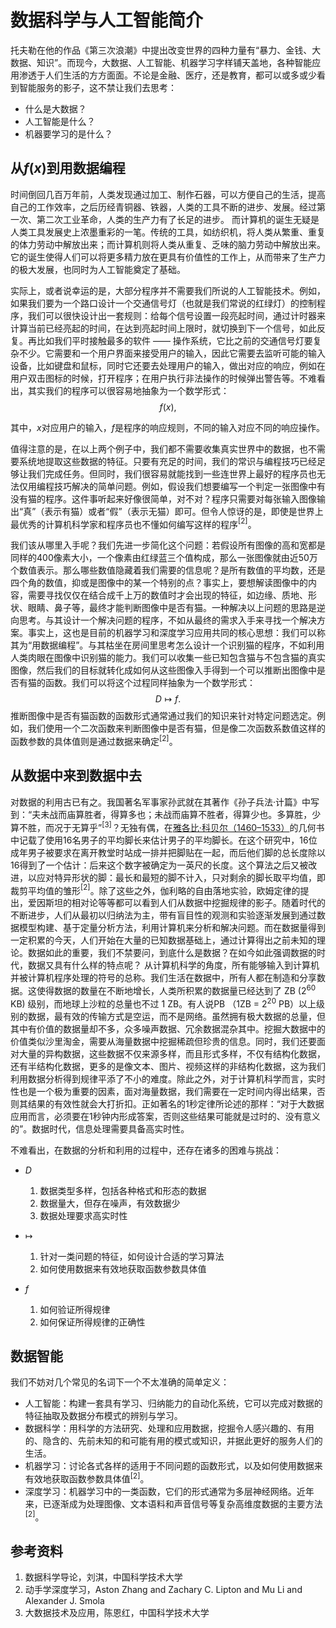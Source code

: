 # 数据科学与人工智能简介

托夫勒在他的作品《第三次浪潮》中提出改变世界的四种力量有“暴力、金钱、大数据、知识”。而现今，大数据、人工智能、机器学习字样铺天盖地，各种智能应用渗透于人们生活的方方面面。不论是金融、医疗，还是教育，都可以或多或少看到智能服务的影子，这不禁让我们去思考：

* 什么是大数据？
* 人工智能是什么？
* 机器要学习的是什么？

## 从$f(x)$到用数据编程

时间倒回几百万年前，人类发现通过加工、制作石器，可以方便自己的生活，提高自己的工作效率，之后历经青铜器、铁器，人类的工具不断的进步、发展。经过第一次、第二次工业革命，人类的生产力有了长足的进步。
而计算机的诞生无疑是人类工具发展史上浓墨重彩的一笔。传统的工具，如纺织机，将人类从繁重、重复的体力劳动中解放出来；而计算机则将人类从重复、乏味的脑力劳动中解放出来。它的诞生使得人们可以将更多精力放在更具有价值性的工作上，从而带来了生产力的极大发展，也同时为人工智能奠定了基础。

实际上，或者说幸运的是，大部分程序并不需要我们所说的人工智能技术。例如，如果我们要为一个路口设计一个交通信号灯（也就是我们常说的红绿灯）的控制程序，我们可以很快设计出一套规则：给每个信号设置一段亮起时间，通过计时器来计算当前已经亮起的时间，在达到亮起时间上限时，就切换到下一个信号，如此反复。再比如我们平时接触最多的软件 —— 操作系统，它比之前的交通信号灯要复杂不少。它需要和一个用户界面来接受用户的输入，因此它需要去监听可能的输入设备，比如键盘和鼠标，同时它还要去处理用户的输入，做出对应的响应，例如在用户双击图标的时候，打开程序；在用户执行非法操作的时候弹出警告等。不难看出，其实我们的程序可以很容易地抽象为一个数学形式：
$$
f(x),
$$

其中，$x$对应用户的输入，$f$是程序的响应规则，不同的输入对应不同的响应操作。

值得注意的是，在以上两个例子中，我们都不需要收集真实世界中的数据，也不需要系统地提取这些数据的特征。只要有充足的时间，我们的常识与编程技巧已经足够让我们完成任务。但同时，我们很容易就能找到一些连世界上最好的程序员也无法仅用编程技巧解决的简单问题。例如，假设我们想要编写一个判定一张图像中有没有猫的程序。这件事听起来好像很简单，对不对？程序只需要对每张输入图像输出“真”（表示有猫）或者“假”（表示无猫）即可。但令人惊讶的是，即使是世界上最优秀的计算机科学家和程序员也不懂如何编写这样的程序$^{[2]}$。

我们该从哪里入手呢？我们先进一步简化这个问题：若假设所有图像的高和宽都是同样的400像素大小，一个像素由红绿蓝三个值构成，那么一张图像就由近50万个数值表示。那么哪些数值隐藏着我们需要的信息呢？是所有数值的平均数，还是四个角的数值，抑或是图像中的某一个特别的点？事实上，要想解读图像中的内容，需要寻找仅仅在结合成千上万的数值时才会出现的特征，如边缘、质地、形状、眼睛、鼻子等，最终才能判断图像中是否有猫。一种解决以上问题的思路是逆向思考。与其设计一个解决问题的程序，不如从最终的需求入手来寻找一个解决方案。事实上，这也是目前的机器学习和深度学习应用共同的核心思想：我们可以称其为“用数据编程”。与其枯坐在房间里思考怎么设计一个识别猫的程序，不如利用人类肉眼在图像中识别猫的能力。我们可以收集一些已知包含猫与不包含猫的真实图像，然后我们的目标就转化成如何从这些图像入手得到一个可以推断出图像中是否有猫的函数。我们可以将这个过程同样抽象为一个数学形式：
$$
D \mapsto f.
$$
推断图像中是否有猫函数的函数形式通常通过我们的知识来针对特定问题选定。例如，我们使用一个二次函数来判断图像中是否有猫，但是像二次函数系数值这样的函数参数的具体值则是通过数据来确定$^{[2]}$。

## 从数据中来到数据中去

对数据的利用古已有之。我国著名军事家孙武就在其著作《孙子兵法·计篇》中写到：“夫未战而庙算胜者，得算多也；未战而庙算不胜者，得算少也。多算胜，少算不胜，而况于无算乎”$^{[3]}$？无独有偶，在[雅各比·科贝尔（1460–1533）](https://www.maa.org/press/periodicals/convergence/mathematical-treasures-jacob-kobels-geometry)的几何书中记载了使用16名男子的平均脚长来估计男子的平均脚长。在这个研究中，16位成年男子被要求在离开教堂时站成一排并把脚贴在一起，而后他们脚的总长度除以16得到了一个估计：后来这个数字被确定为一英尺的长度。这个算法之后又被改进，以应对特异形状的脚：最长和最短的脚不计入，只对剩余的脚长取平均值，即裁剪平均值的雏形$^{[2]}$。除了这些之外，伽利略的自由落地实验，欧姆定律的提出，爱因斯坦的相对论等等都可以看到人们从数据中挖掘规律的影子。随着时代的不断进步，人们从最初以归纳法为主，带有盲目性的观测和实验逐渐发展到通过数据模型构建、基于定量分析方法，利用计算机来分析和解决问题。而在数据量得到一定积累的今天，人们开始在大量的已知数据基础上，通过计算得出之前未知的理论。数据如此的重要，我们不禁要问，到底什么是数据？在如今如此强调数据的时代，数据又具有什么样的特点呢？ 从计算机科学的角度，所有能够输入到计算机并被计算机程序处理的符号的总称。我们生活在数据中，所有人都在制造和分享数据。这使得数据的数量在不断地增长，人类所积累的数据量已经达到了 ZB ($2^{60}$ KB) 级别，而地球上沙粒的总量也不过 1 ZB。有人说PB （1ZB =  $2^{20}$ PB）以上级别的数据，最有效的传输方式是空运，而不是网络。虽然拥有极大数据的总量，但其中有价值的数据量却不多，众多噪声数据、冗余数据混杂其中。挖掘大数据中的价值类似沙里淘金，需要从海量数据中挖掘稀疏但珍贵的信息。同时，我们还要面对大量的异构数据，这些数据不仅来源多样，而且形式多样，不仅有结构化数据，还有半结构化数据，更多的是像文本、图片、视频这样的非结构化数据，这为我们利用数据分析得到规律平添了不小的难度。除此之外，对于计算机科学而言，实时性也是一个极为重要的因素，面对海量数据，我们需要在一定时间内得出结果，否则其结果的有效性就会大打折扣。正如著名的1秒定律所论述的那样：“对于大数据应用而言，必须要在1秒钟内形成答案，否则这些结果可能就是过时的、没有意义的”。数据时代，信息处理需要具备高实时性。


不难看出，在数据的分析和利用的过程中，还存在诸多的困难与挑战：

* $D$
  1. 数据类型多样，包括各种格式和形态的数据
  2. 数据量大，但存在噪声，有效数据少
  3. 数据处理要求高实时性
  
* $\mapsto$
  1. 针对一类问题的特征，如何设计合适的学习算法
  2. 如何使用数据来有效地获取函数参数具体值
  
* $f$
  1. 如何验证所得规律
  2. 如何保证所得规律的正确性

## 数据智能

我们不妨对几个常见的名词下一个不太准确的简单定义：

* 人工智能：构建一套具有学习、归纳能力的自动化系统，它可以完成对数据的特征抽取及数据分布模式的辨别与学习。
* 数据科学：用科学的方法研究、处理和应用数据，挖掘令人感兴趣的、有用的、隐含的、先前未知的和可能有用的模式或知识，并据此更好的服务人们的生活。
* 机器学习：讨论各式各样的适用于不同问题的函数形式，以及如何使用数据来有效地获取函数参数具体值$^{[2]}$。
* 深度学习：机器学习中的一类函数，它们的形式通常为多层神经网络。近年来，已逐渐成为处理图像、文本语料和声音信号等复杂高维度数据的主要方法$^{[2]}$。

## 参考资料

1. 数据科学导论，刘淇，中国科学技术大学
2. 动手学深度学习，Aston Zhang and Zachary C. Lipton and Mu Li and Alexander J. Smola
3. 大数据技术及应用，陈恩红，中国科学技术大学
